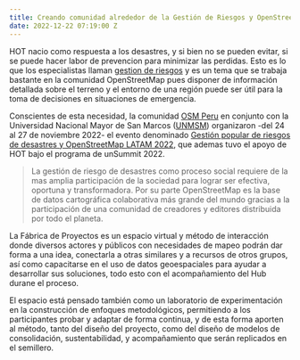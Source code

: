 ```yaml
---
title: Creando comunidad alrededor de la Gestión de Riesgos y OpenStreetMap
date: 2022-12-22 07:19:00 Z
---
```


HOT nacio como respuesta a los desastres, y si bien no se pueden evitar, si se puede hacer labor de prevencion para minimizar las perdidas. Esto es lo que los especialistas llaman [gestion de riesgos](https://es.wikipedia.org/wiki/Gesti%C3%B3n_de_riesgos) y es un tema que se trabaja bastante en la comunidad OpenStreetMap pues disponer de información detallada sobre el terreno y el entorno de una región puede ser útil para la toma de decisiones en situaciones de emergencia.

Conscientes de esta necesidad, la comunidad [OSM Peru](https://osmpe.org/) en conjunto con la Universidad Nacional Mayor de San Marcos ([UNMSM](https://unmsm.edu.pe/)) organizaron -del 24 al 27 de noviembre 2022-  el evento denominado [Gestión popular de riesgos de desastres y OpenStreetMap LATAM 2022](https://osmpe.org/grd-osm-latam-2022/), que ademas tuvo el apoyo de HOT bajo el programa de unSummit 2022.

> La gestión de riesgo de desastres como proceso social requiere de la mas amplia participación de la sociedad para lograr ser efectiva, oportuna y transformadora. Por su parte OpenStreetMap es la base de datos cartográfica colaborativa más grande del mundo gracias a la participación de una comunidad de creadores y editores distribuida por todo el planeta.

La Fábrica de Proyectos es un espacio virtual y método de interacción donde diversos actores y públicos con necesidades de mapeo podrán dar forma a una idea, conectarla a otras similares y a recursos de otros grupos, así como capacitarse en el uso de datos geoespaciales para ayudar a desarrollar sus soluciones, todo esto con el acompañamiento del Hub durane el proceso.

El espacio está pensado también como un laboratorio de experimentación en la construcción de enfoques metodológicos, permitiendo a los participantes probar y adaptar de forma continua, y de esta forma aporten al método, tanto del diseño del proyecto, como del diseño de modelos de consolidación, sustentabilidad, y acompañamiento que serán replicados en el semillero.